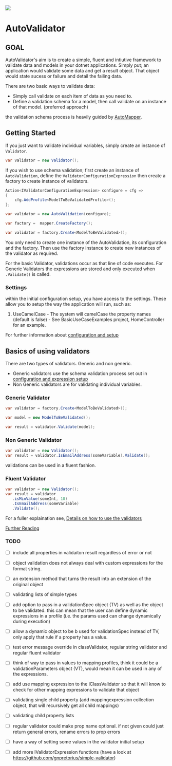 <a href="http://home.houseofhawkins.com:8080/viewType.html?buildTypeId=AutoValidator_Nuget&guest=1">
<img src="http://home.houseofhawkins.com:8080/app/rest/builds/buildType:(id:AutoValidator_Nuget)/statusIcon"/>
</a>

# AutoValidator

## GOAL

AutoValidator's aim is to create a simple, fluent and intiutive framework to validate data and models in your dotnet applications. Simply put; an application would validate some data and get a result object.  That object would state sucess or failure and detail the failing data.

There are two basic ways to validate data:

 * Simply call validate on each item of data as you need to.
 * Define a validation schema for a model, then call validate on an instance of that model. (preferred approach)

the validation schema process is heavily guided by [AutoMapper](https://github.com/AutoMapper/AutoMapper).


## Getting Started

If you just want to validate individual variables, simply create an instance of `Validator`.

 ```c#
 var validator = new Validator();
 ```

If you wish to use schema validation; first create an instance of `AutoValidation`, define the `ValidatorConfigurationExpression` then create a factory to create instance of validators.

```c#
Action<IValidatorConfigurationExpression> configure = cfg =>
{
    cfg.AddProfile<ModelToBeValidatedProfile>();
};

var validator = new AutoValidation(configure);

var factory =  mapper.CreateFactory();

var validator = factory.Create<ModelToBeValidated>();
```

You only need to create one instance of the AutoValidation, its configuration and the factory.  Then use the factory instance to create new instances of the validator as required.

For the basic Validator, validations occur as that line of code executes.  For Generic Validators the expressions are stored and only executed when `.Validate()` is called.

### Settings

within the initial configuration setup, you have access to the settings.  These allow you to setup the way the application will run, such as:

 1) UseCamelCase - The system will camelCase the property names (default is false) - See BasicUseCaseExamples project, HomeController for an example.

For further information about [configuration and setup](https://github.com/twistedtwig/AutoValidator/wiki/Validator-Configuration-Setup)


## Basics of using validators

There are two types of validators.  Generic and non generic.

 - Generic validators use the schema validation process set out in [configuration and expression setup](https://github.com/twistedtwig/AutoValidator/wiki/Mapper-Configuration-Setup)
 - Non Generic validators are for validating individual variables.

 ### Generic Validator
 ```c#
var validator = factory.Create<ModelToBeValidated>();

var model = new ModelToBeValidated();

var result = validator.Validate(model);
 ```

 ### Non Generic Validator
 ```c#
 var validator = new Validator();
 var result = validator.IsEmailAddress(someVariable).Validate();
 ```
 
validations can be used in a fluent fashion.

### Fluent Validator
 ```c#
 var validator = new Validator();
 var result = validator
	.isMinValue(someInt, 18)
	.IsEmailAddress(someVariable)
	.Validate();
 ```

For a fuller explaination see, [Details on how to use the validators](https://github.com/twistedtwig/AutoValidator/wiki/Validator-usage)



 [Further Reading](https://github.com/twistedtwig/AutoValidator/wiki)


### TODO 
 - [ ] include all properties in validaiton result regardless of error or not
 - [ ] object validation does not always deal with custom expressions for the format string.
 - [ ] an extension method that turns the result into an extension of the original object
 - [ ] validating lists of simple types
 - [ ] add option to pass in a validationSpec object (TV) as well as the object to be validated.  this can mean that the user can define dynamic expressions in a profile (i.e. the params used can change dynamically during execution)
 - [ ] allow a dynamic object to be b used for validationSpec instead of TV, only apply that rule if a property has a value.
 - [ ] test error message override in classValidator, regular string validator and regular fluent validator
 - [ ] think of way to pass in values to mapping profiles, think it could be a validationParameters object (VT), would mean it can be used in any of the expressions.
 - [ ] add use mapping expression to the iClassValidator so that it will know to check for other mapping expressions to validate that object
 - [ ] validating single child property (add mappingexpression collection object, that will recursively get all child mappings)
 - [ ] validating child property lists
 - [ ] regular validator could make prop name optional.  if not given could just return general errors, rename errors to prop errors
 - [ ] have a way of setting some values in the validator initial setup
 - [ ] add more IValidatorExpression functions (have a look at https://github.com/gnpretorius/simple-validator)
 
